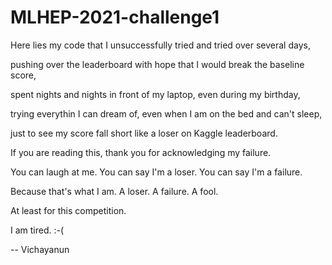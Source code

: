 # MLHEP-2021-challenge1
Here lies my code that I unsuccessfully tried and tried over several days,

pushing over the leaderboard with hope that I would break the baseline score,

spent nights and nights in front of my laptop, even during my birthday,

trying everythin I can dream of, even when I am on the bed and can't sleep,

just to see my score fall short like a loser on Kaggle leaderboard.

If you are reading this, thank you for acknowledging my failure.

You can laugh at me. You can say I'm a loser. You can say I'm a failure.

Because that's what I am. A loser. A failure. A fool.

At least for this competition. 

I am tired. :-(

-- Vichayanun
